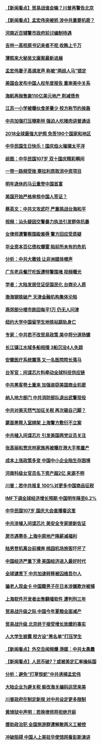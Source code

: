 #### [【新闻看点】贸易战谁会输？川普再警告北京](../pages/nsc413/n10774769.md?t=10102132) 

#### [【新闻看点】孟宏伟突被抓 涉中共重要机密？](../pages/nsc413/n10774768.md?t=10102132) 

#### [河南近百辅警市政府前讨编制待遇](../pages/nsc413/n10774974.md?t=10102132) 

#### [吉林一高校原书记来者不拒 收贿上千万](../pages/nsc413/n10774877.md?t=10102132) 

#### [薄熙来大秘吴文康案最新进展](../pages/nsc413/n10773589.md?t=10102132) 

#### [孟宏伟妻子高调发声 称被“两组人马”锁定](../pages/nsc413/n10774710.md?t=10102132) 

#### [美国会发布中国人权年度报告 重审美中关系](../pages/nsc413/n10774917.md?t=10102132) 

#### [海航再抛售逾110亿美元地产 削减债务](../pages/nsc413/n10774947.md?t=10102132) 

#### [江苏一小学被曝伙食差量少 校方称节约挨轰](../pages/nsc413/n10774838.md?t=10102132) 

#### [中共加强打压穆斯林 强迫人吃猪肉讲普通话](../pages/nsc413/n10774732.md?t=10102132) 

#### [2018全球最强大护照 免签190个国家和地区](../pages/nsc413/n10774785.md?t=10102132) 

#### [中华民国生日快乐！国庆焰火璀璨太平洋](../pages/nsc413/n10774695.md?t=10102132) 

#### [组图：中华民国107岁 双十国庆精彩瞬间](../pages/nsc413/n10774638.md?t=10102132) 

#### [一带一路频受挫 塞拉利昂取消中资项目](../pages/nsc413/n10774667.md?t=10102132) 

#### [明年退休的马云重登中国首富](../pages/nsc413/n10774402.md?t=10102132) 

#### [美国开始严格审核中国人签证？](../pages/nsc413/n10773409.md?t=10102132) 

#### [蔡英文：中共文攻武吓 严重挑战台海和平](../pages/nsc413/n10773370.md?t=10102132) 

#### [视频：汕头疑因交警暴力执法引发群体抗暴](../pages/nsc413/n10774615.md?t=10102132) 


#### [女律师遭警察围殴羞辱 警方回应受质疑](../pages/nsc413/n10774302.md?t=10102132) 

#### [华业资本百亿债权爆雷 陷前所未有的危机](../pages/nsc413/n10774299.md?t=10102132) 

#### [分析：中共大撒钱 让非洲媒体噤声](../pages/nsc413/n10772349.md?t=10102132) 

#### [广东老兵餐厅吃饭遭特警围堵 视频曝光](../pages/nsc413/n10773869.md?t=10102132) 

#### [学者：大陆发居住证促国民化 台商沦人质](../pages/nsc413/n10774258.md?t=10102132) 

#### [渤海钢铁破产 天津金融机构集体沦陷](../pages/nsc413/n10774037.md?t=10102132) 

#### [燕郊部分楼市跌回每平1万 仍无人问津](../pages/nsc413/n10774130.md?t=10102132) 

#### [纽约大学中国留学生地铁站跳轨身亡](../pages/nsc413/n10774048.md?t=10102132) 

#### [专家：中共若不改贸易政策 美中将分道扬镳](../pages/nsc413/n10773996.md?t=10102132) 

#### [长江镇江水域多船相撞 3船沉没4人失踪](../pages/nsc413/n10773731.md?t=10102132) 

#### [安徽医疗系统震荡 又一名医院院长落马](../pages/nsc413/n10773697.md?t=10102132) 

#### [台军官：间谍芯片料牵动全球科技供应链](../pages/nsc413/n10772822.md?t=10102132) 

#### [中共黑客卷土重来 加强盗窃美国商业机密](../pages/nsc413/n10772850.md?t=10102132) 

#### [纳入地方部门 中共消防部队退出武警现役](../pages/nsc413/n10773618.md?t=10102132) 

#### [中共对美天然气加征关税 再次砸自己脚？](../pages/nsc413/n10773364.md?t=10102132) 

#### [蒙面黑帮入室绑架 上海警方敷衍不立案](../pages/nsc413/n10773526.md?t=10102132) 

#### [中共植入间谍芯片 引发美国两党议员关注](../pages/nsc413/n10773424.md?t=10102132) 

#### [张高丽和贾庆林家族再被曝在港大手笔置产](../pages/nsc413/n10773483.md?t=10102132) 

#### [成本上涨政策多变 中国中小企业陷生存困境](../pages/nsc413/n10770785.md?t=10102132) 

#### [河南科级女官员名下资产超2亿 来源不明](../pages/nsc413/n10773300.md?t=10102132) 

#### [川普：若中共报复 100%对更多中国商品征税](../pages/nsc413/n10773067.md?t=10102132) 

#### [IMF下调全球经济增长预期 中国明年降至6.2%](../pages/nsc413/n10773349.md?t=10102132) 

#### [中华民国107岁 国庆大会直播看这里](../pages/nsc413/n10773259.md?t=10102132) 

#### [中共涉植入间谍芯片 美安全专家提新佐证](../pages/nsc413/n10773174.md?t=10102132) 

#### [房市遇寒冬 上海中原地产降薪减福利](../pages/nsc413/n10773166.md?t=10102132) 

#### [陆男登机离台前裸奔 桃园机场旅客吓坏了](../pages/nsc413/n10773115.md?t=10102132) 

#### [中国经济严重下滑 美国经济进入最好时代](../pages/nsc413/n10772866.md?t=10102132) 

#### [全球谴责下 中共加速转移被囚维吾尔人](../pages/nsc413/n10773044.md?t=10102132) 

#### [骗老人现金卡 中国籍男子在日本涉嫌欺诈被捕](../pages/nsc413/n10773006.md?t=10102132) 

#### [上海软件开发者出售翻墙软件 遭判刑三年](../pages/nsc413/n10772897.md?t=10102132) 

#### [贸易战升级之际 中国今年夏粮全面减产](../pages/nsc413/n10772788.md?t=10102132) 

#### [贸易战升级 北京终于接受增长放缓的事实](../pages/nsc413/n10772868.md?t=10102132) 

#### [人大学生披露 校方设“黑名单”打压学生](../pages/nsc413/n10772943.md?t=10102132) 

#### [【新闻看点】外交丑闻频爆 港媒：中共太愚蠢](../pages/nsc413/n10772588.md?t=10102132) 

#### [【新闻看点】人民币破7？或被美定汇率操纵国](../pages/nsc413/n10772384.md?t=10102132) 

#### [分析：避免“打草惊蛇”中共诱捕孟宏伟](../pages/nsc413/n10772428.md?t=10102132) 

#### [大陆企业为避关税 偷改海关编码运货来美](../pages/nsc413/n10772734.md?t=10102132) 

#### [川普政府在制定新规 对中共设定更多限制](../pages/nsc413/n10772785.md?t=10102132) 

#### [黄琦狱中声明：若换律师将拒绝开庭](../pages/nsc413/n10772769.md?t=10102132) 

#### [援助政治犯  全国旅游群遭解散两义工被控](../pages/nsc413/n10772413.md?t=10102132) 

#### [冲破阻碍 中国人上美驻华使馆网看彭斯演讲](../pages/nsc413/n10772524.md?t=10102132) 

